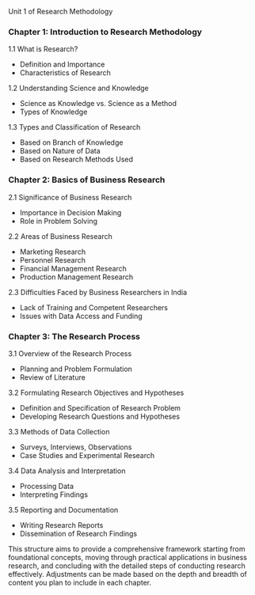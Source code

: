 Unit 1 of Research Methodology

### Chapter 1: Introduction to Research Methodology
1.1 What is Research?
   - Definition and Importance
   - Characteristics of Research

1.2 Understanding Science and Knowledge
   - Science as Knowledge vs. Science as a Method
   - Types of Knowledge

1.3 Types and Classification of Research
   - Based on Branch of Knowledge
   - Based on Nature of Data
   - Based on Research Methods Used

### Chapter 2: Basics of Business Research
2.1 Significance of Business Research
   - Importance in Decision Making
   - Role in Problem Solving

2.2 Areas of Business Research
   - Marketing Research
   - Personnel Research
   - Financial Management Research
   - Production Management Research

2.3 Difficulties Faced by Business Researchers in India
   - Lack of Training and Competent Researchers
   - Issues with Data Access and Funding

### Chapter 3: The Research Process
3.1 Overview of the Research Process
   - Planning and Problem Formulation
   - Review of Literature

3.2 Formulating Research Objectives and Hypotheses
   - Definition and Specification of Research Problem
   - Developing Research Questions and Hypotheses

3.3 Methods of Data Collection
   - Surveys, Interviews, Observations
   - Case Studies and Experimental Research

3.4 Data Analysis and Interpretation
   - Processing Data
   - Interpreting Findings

3.5 Reporting and Documentation
   - Writing Research Reports
   - Dissemination of Research Findings

This structure aims to provide a comprehensive framework starting from foundational concepts, moving through practical applications in business research, and concluding with the detailed steps of conducting research effectively. Adjustments can be made based on the depth and breadth of content you plan to include in each chapter.
